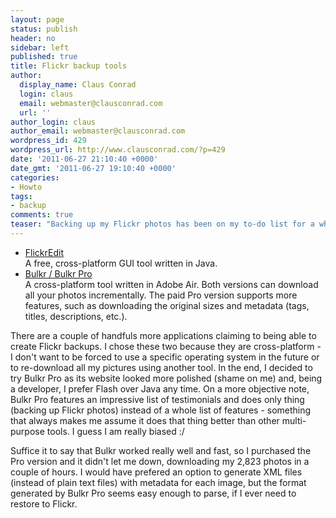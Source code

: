 ```yaml
---
layout: page
status: publish
header: no
sidebar: left
published: true
title: Flickr backup tools
author:
  display_name: Claus Conrad
  login: claus
  email: webmaster@clausconrad.com
  url: ''
author_login: claus
author_email: webmaster@clausconrad.com
wordpress_id: 429
wordpress_url: http://www.clausconrad.com/?p=429
date: '2011-06-27 21:10:40 +0000'
date_gmt: '2011-06-27 19:10:40 +0000'
categories:
- Howto
tags:
- backup
comments: true
teaser: "Backing up my Flickr photos has been on my to-do list for a while. Today I finally researched solutions; these two applications appear to be the best ones:"
---
```

*   [FlickrEdit](http://sunkencity.org/flickredit)  
    A free, cross-platform GUI tool written in Java.
*   [Bulkr / Bulkr Pro](http://clipyourphotos.com/bulkr)  
    A cross-platform tool written in Adobe Air. Both versions can download all your photos incrementally. The paid Pro version supports more features, such as downloading the original sizes and metadata (tags, titles, descriptions, etc.).

There are a couple of handfuls more applications claiming to being able to create Flickr backups. I chose these two because they are cross-platform - I don't want to be forced to use a specific operating system in the future or to re-download all my pictures using another tool. In the end, I decided to try Bulkr Pro as its website looked more polished (shame on me) and, being a developer, I prefer Flash over Java any time. On a more objective note, Bulkr Pro features an impressive list of testimonials and does only thing (backing up Flickr photos) instead of a whole list of features - something that always makes me assume it does that thing better than other multi-purpose tools. I guess I am really biased :/

Suffice it to say that Bulkr worked really well and fast, so I purchased the Pro version and it didn't let me down, downloading my 2,823 photos in a couple of hours. I would have prefered an option to generate XML files (instead of plain text files) with metadata for each image, but the format generated by Bulkr Pro seems easy enough to parse, if I ever need to restore to Flickr.
